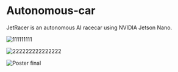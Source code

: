 # Autonomous-car

JetRacer is an autonomous AI racecar using NVIDIA Jetson Nano.

![111111111](https://user-images.githubusercontent.com/57190914/121051707-5810a200-c7c2-11eb-86f6-d7be3cba40ed.gif)

![222222222222222](https://user-images.githubusercontent.com/57190914/121052295-eb49d780-c7c2-11eb-9af8-c64449c1a0c4.PNG)

![Poster final](https://user-images.githubusercontent.com/57190914/121051268-00723680-c7c2-11eb-8f82-a15881cdd9d5.png)
